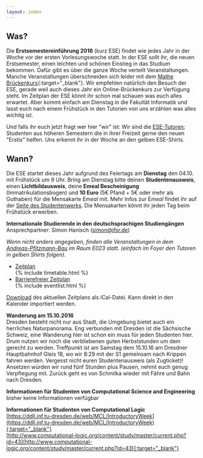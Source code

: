 ```yaml
---
layout: index
---
```


## Was?

Die **Erstsemestereinführung 2016** (kurz ESE) findet wie jedes Jahr in der Woche vor der ersten Vorlesungswoche statt. In der ESE sollt ihr, die neuen Erstsemester, einen leichten und schönen Einstieg in das Studium bekommen. Dafür gibt es über die ganze Woche verteilt Veranstaltungen. Manche Veranstaltungen überschneiden sich leider mit dem [Mathe Brückenkurs](https://tu-dresden.de/mn/math/studium/lehrangebot/brueckenkurs){:target="_blank"}. Wir empfehlen natürlich den Besuch der ESE, gerade weil auch dieses Jahr ein Online-Brückenkurs zur Verfügung steht. Im Zeitplan der ESE könnt ihr schon mal schauen was euch alles erwartet. Aber kommt einfach am Dienstag in die Fakultät Informatik und lasst euch nach einem Frühstück in den Tutorien von uns erzählen was alles wichitg ist.


Und falls ihr euch jetzt fragt wer hier "wir" ist: Wir sind die [ESE-Tutoren](fotos.html); Studenten aus höheren Semestern die in ihrer Freizeit gerne den neuen "Erstis" helfen. Uns erkennt ihr in der Woche an den gelben ESE-Shirts.


## Wann?

Die ESE startet dieses Jahr aufgrund des Feiertags am **Dienstag** den 04.10. mit Frühstück um 9 Uhr. Bring am Dienstag bitte deinen **Studentenausweis**, einen **Lichtbildausweis**, deine **Emeal Bescheinigung** (Immatrikulationsbogen) und **10 Euro** (5€ Pfand + 5€ oder mehr als Guthaben) für die Mensakarte E*meal* mit. Mehr Infos zur E*meal* findet ihr auf der [Seite des Studentenwerks](http://www.studentenwerk-dresden.de/mensen/emeal.html). Die Mensakarten könnt ihr jeden Tag beim Frühstück erwerben.

**Internationale Studierende in den deutschsprachigen Studiengängen**  
Ansprechpartner: Simon Hanisch (simon@ifsr.de)

*Wenn nicht anders angegeben, finden alle Veranstaltungen in dem [Andreas-Pfitzmann-Bau](https://navigator.tu-dresden.de/karten/dresden/geb/apb) im Raum E023 statt. (einfach im Foyer den Tutoren in gelben Shirts folgen).*


<ul class="accordion" data-accordion="" role="tablist">
  <li class="accordion-navigation">
    <a href="#timetable" role="tab" id="timetable-heading" aria-controls="timetable">Zeitplan</a>
    <div id="timetable" class="content active" role="tabpanel" aria-labelledby="timetable-heading">
			{% include timetable.html %}
    </div>
  </li>
  <li class="accordion-navigation">
    <a href="#barrierfree" role="tab" id="barrierfree-heading" aria-controls="barrierfree">Barrierefreier Zeitplan</a>
    <div id="barrierfree" class="content" role="tabpanel" aria-labelledby="barrierfree-heading">
   		{% include eventlist.html %}
    </div>
  </li>
</ul>

[Download](ESE.ics) des aktuellen Zeitplans als iCal-Datei. Kann direkt in den Kalender importiert werden.

**Wanderung am 15.10.2016**<br/>
Dresden besteht nicht nur aus Stadt, die Umgebung bietet auch ein herrliches Naturpanorama. Eng verbunden mit Dresden ist die Sächsische Schweiz, eine Wanderung hier ist schon ein muss für jeden Studenten hier. Drum nutzen wir noch die verbliebenen guten Herbststunden um dem gerecht zu werden. Treffpunkt ist am Samstag dem 15.10.16 am Dresdner Hauptbahnhof Gleis 18, wo wir 8:29 mit der S1 gemeinsam nach Krippen fahren werden. Vergesst nicht euren Studentenausweis (als Zugticket)! Ansetzen würden wir rund fünf Stunden plus Pausen, nehmt euch genug Verpflegung mit. Zurück geht es von Schmilka wieder mit Fähre und Bahn nach Dresden.

**Informationen für Studenten von Computational Science and Engineering**<br/>
bisher keine Informationen verfügbar

**Informationen für Studenten von Computational Logic**<br/>
[https://ddll.inf.tu-dresden.de/web/MCL/IntroductoryWeek](https://ddll.inf.tu-dresden.de/web/MCL/IntroductoryWeek){:target="_blank"}<br/>
[http://www.computational-logic.org/content/study/master/current.php?id=43](http://www.computational-logic.org/content/study/master/current.php?id=43){:target="_blank"}
